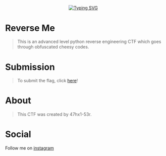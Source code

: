 ## <!-- Typing SVG -->
<p align="center">
    <a href="https://github.com/47hxl-53r">
        <img
src="https://readme-typing-svg.herokuapp.com/?size=35&width=800&lines=Python+Reverse+Engineering+CTF"
            alt="Typing SVG"
        />
    </a>
</p>

# Reverse Me
> This is an advanced level python reverse engineering CTF which goes through obfuscated cheesy codes.

# Submission
> To submit the flag, click [here](https://wa.me/+918606672509)!

# About
> This CTF was created by 47hx1-53r.

# Social
Follow me on [instagram](https://instagram.com/atul.d4)

